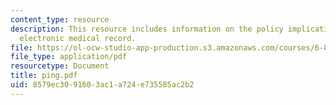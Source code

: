 ```yaml
---
content_type: resource
description: This resource includes information on the policy implications of a patient-controlled
  electronic medical record.
file: https://ol-ocw-studio-app-production.s3.amazonaws.com/courses/6-805-ethics-and-the-law-on-the-electronic-frontier-fall-2005/8579ec3091603ac1a724e735585ac2b2_ping.pdf
file_type: application/pdf
resourcetype: Document
title: ping.pdf
uid: 8579ec30-9160-3ac1-a724-e735585ac2b2
---
```

